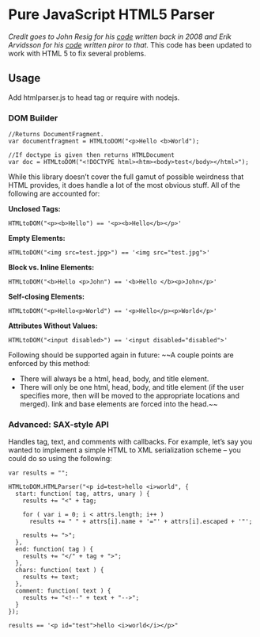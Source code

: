 # Pure JavaScript HTML5 Parser #

_Credit goes to John Resig for his [code](http://ejohn.org/blog/pure-javascript-html-parser/) written back in 2008 and Erik Arvidsson for his [code](http://erik.eae.net/simplehtmlparser/simplehtmlparser.js) written piror to that._
This code has been updated to work with HTML 5 to fix several problems.

## Usage 

Add htmlparser.js to head tag or require with nodejs.

### DOM Builder ###

    //Returns DocumentFragment.
    var documentfragment = HTMLtoDOM("<p>Hello <b>World");
    
    //If doctype is given then returns HTMLDocument
    var doc = HTMLtoDOM("<!DOCTYPE html><htm><body>test</body></html>");

While this library doesn’t cover the full gamut of possible weirdness that HTML provides, it does handle a lot of the most obvious stuff. All of the following are accounted for:

**Unclosed Tags:**

    HTMLtoDOM("<p><b>Hello") == '<p><b>Hello</b></p>'
**Empty Elements:**

    HTMLtoDOM("<img src=test.jpg>") == '<img src="test.jpg">'

**Block vs. Inline Elements:**

    HTMLtoDOM("<b>Hello <p>John") == '<b>Hello </b><p>John</p>'
**Self-closing Elements:**

    HTMLtoDOM("<p>Hello<p>World") == '<p>Hello</p><p>World</p>'
**Attributes Without Values:**

    HTMLtoDOM("<input disabled>") == '<input disabled="disabled">'

Following should be supported again in future:
~~A couple points are enforced by this method:

 - There will always be a html, head, body, and title element.
 - There will only be one html, head, body, and title element (if the user specifies more, then will be moved to the appropriate locations and merged).
link and base elements are forced into the head.~~

### Advanced: SAX-style API ###

Handles tag, text, and comments with callbacks. For example, let’s say you wanted to implement a simple HTML to XML serialization scheme – you could do so using the following:

    var results = "";
 
    HTMLtoDOM.HTMLParser("<p id=test>hello <i>world", {
      start: function( tag, attrs, unary ) {
        results += "<" + tag;
     
        for ( var i = 0; i < attrs.length; i++ )
          results += " " + attrs[i].name + '="' + attrs[i].escaped + '"';
     
        results += ">";
      },
      end: function( tag ) {
        results += "</" + tag + ">";
      },
      chars: function( text ) {
        results += text;
      },
      comment: function( text ) {
        results += "<!--" + text + "-->";
      }
    });
 
    results == '<p id="test">hello <i>world</i></p>"

